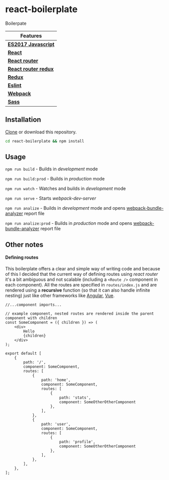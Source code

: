 # react-boilerplate
Boilerpate

| Features       
| -------------
| [**ES2017 Javascript**](https://babeljs.io/docs/plugins/preset-es2017/)
| [**React**](https://reactjs.org/)
| [**React router**](https://reacttraining.com/react-router/)
| [**React router redux**](https://github.com/ReactTraining/react-router/tree/master/packages/react-router-redux)
| [**Redux**](https://redux.js.org/)
| [**Eslint**](https://eslint.org/)
| [**Webpack**](https://webpack.js.org/)
| [**Sass**](https://sass-lang.com/)


## Installation
[Clone](https://git-scm.com/docs/git-clone) or download this repository.
```bash
cd react-boilerplate && npm install
```

## Usage
`npm run build` - Builds in *development* mode

`npm run build:prod` - Builds in *production* mode

`npm run watch` - Watches and builds in *development* mode

`npm run serve` - Starts *webpack-dev-server*

`npm run analize` - Builds in *development* mode and opens [webpack-bundle-analyzer](https://www.npmjs.com/package/webpack-bundle-analyzer) report file

`npm run analize:prod` - Builds in *production* mode and opens [webpack-bundle-analyzer](https://www.npmjs.com/package/webpack-bundle-analyzer) report file

## Other notes
#### Defining routes
This boilerplate offers a clear and simple way of writing code and because of this I decided that the current way of defining routes using *react router* it's a bit ambiguous and not scalable (including a `<Route />` component in each component). All the routes are specified in `routes/index.js` and are rendered using a **recursive** function (so that it can also handle infinite nesting) just like other frameworks like [Angular](https://angular.io/guide/router#configuration), [Vue](https://router.vuejs.org/en/essentials/nested-routes.html).

```jst
//...component imports...

// example component, nested routes are rendered inside the parent component with children
const SomeComponent = ({ children }) => (
    <div>
        Hello
        {children}
    </div>
);

export default [
    {
        path: '/',
        component: SomeComponent,
        routes: [
            {
                path: 'home',
                component: SomeComponent,
                routes: [
                    {
                        path: 'stats',
                        component: SomeOtherOtherComponent
                    },
                ],
            },
            {
                path: 'user',
                component: SomeComponent,
                routes: [
                    {
                        path: 'profile',
                        component: SomeOtherOtherComponent
                    },
                ],
            },
        ],
    },
];

```
